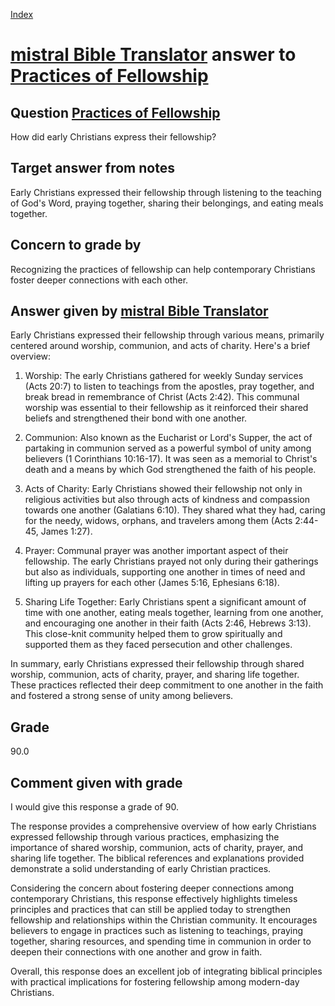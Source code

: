 
[Index](../../index.md)
# [mistral Bible Translator](../../answering_models/mistral_Bible_Translator.md) answer to [Practices of Fellowship](../../questions/Practices_of_Fellowship.md)

## Question [Practices of Fellowship](../../questions/Practices_of_Fellowship.md)
How did early Christians express their fellowship?

## Target answer from notes
Early Christians expressed their fellowship through listening to the teaching of God's Word, praying together, sharing their belongings, and eating meals together.

## Concern to grade by
Recognizing the practices of fellowship can help contemporary Christians foster deeper connections with each other.

## Answer given by [mistral Bible Translator](../../answering_models/mistral_Bible_Translator.md)
 Early Christians expressed their fellowship through various means, primarily centered around worship, communion, and acts of charity. Here's a brief overview:

1. Worship: The early Christians gathered for weekly Sunday services (Acts 20:7) to listen to teachings from the apostles, pray together, and break bread in remembrance of Christ (Acts 2:42). This communal worship was essential to their fellowship as it reinforced their shared beliefs and strengthened their bond with one another.

2. Communion: Also known as the Eucharist or Lord's Supper, the act of partaking in communion served as a powerful symbol of unity among believers (1 Corinthians 10:16-17). It was seen as a memorial to Christ's death and a means by which God strengthened the faith of his people.

3. Acts of Charity: Early Christians showed their fellowship not only in religious activities but also through acts of kindness and compassion towards one another (Galatians 6:10). They shared what they had, caring for the needy, widows, orphans, and travelers among them (Acts 2:44-45, James 1:27).

4. Prayer: Communal prayer was another important aspect of their fellowship. The early Christians prayed not only during their gatherings but also as individuals, supporting one another in times of need and lifting up prayers for each other (James 5:16, Ephesians 6:18).

5. Sharing Life Together: Early Christians spent a significant amount of time with one another, eating meals together, learning from one another, and encouraging one another in their faith (Acts 2:46, Hebrews 3:13). This close-knit community helped them to grow spiritually and supported them as they faced persecution and other challenges.

In summary, early Christians expressed their fellowship through shared worship, communion, acts of charity, prayer, and sharing life together. These practices reflected their deep commitment to one another in the faith and fostered a strong sense of unity among believers.

## Grade
90.0

## Comment given with grade
I would give this response a grade of 90.

The response provides a comprehensive overview of how early Christians expressed fellowship through various practices, emphasizing the importance of shared worship, communion, acts of charity, prayer, and sharing life together. The biblical references and explanations provided demonstrate a solid understanding of early Christian practices.

Considering the concern about fostering deeper connections among contemporary Christians, this response effectively highlights timeless principles and practices that can still be applied today to strengthen fellowship and relationships within the Christian community. It encourages believers to engage in practices such as listening to teachings, praying together, sharing resources, and spending time in communion in order to deepen their connections with one another and grow in faith.

Overall, this response does an excellent job of integrating biblical principles with practical implications for fostering fellowship among modern-day Christians.
